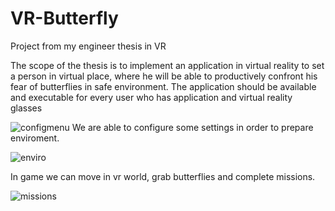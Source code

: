 # VR-Butterfly
Project from my engineer thesis in VR

The scope of the thesis is to implement an application in virtual reality to set a person in virtual place, where he will be able to productively confront his fear of butterflies in safe environment. The application should be available and executable for every user who has application and virtual reality glasses

![configmenu](https://user-images.githubusercontent.com/487231/151353843-9f741cbb-234a-4891-8371-e8b4cb0c8c62.png)
We are able to configure some settings in order to prepare enviroment.

![enviro](https://user-images.githubusercontent.com/487231/151353855-0d5a3052-bdef-49f2-b033-45df33af118c.png)

In game we can move in vr world, grab butterflies and complete missions.

![missions](https://user-images.githubusercontent.com/487231/151353860-f8734f51-2ad4-4f11-9c9c-abc680d6ca88.png)
